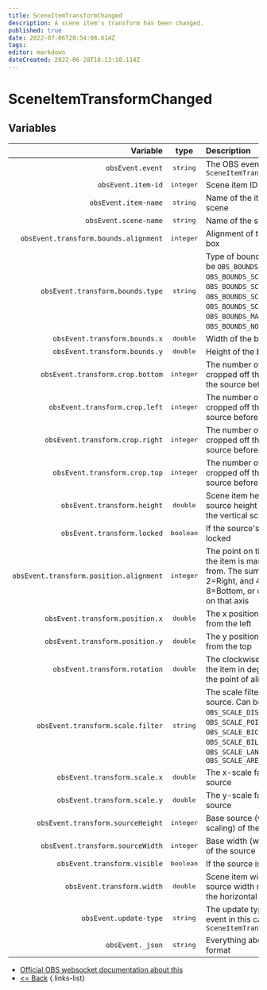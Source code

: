 ```yaml
---
title: SceneItemTransformChanged
description: A scene item's transform has been changed.
published: true
date: 2022-07-06T20:54:08.614Z
tags: 
editor: markdown
dateCreated: 2022-06-28T18:13:10.114Z
---
```


# SceneItemTransformChanged

## Variables

| Variable | type | Description |
|---------:|:----:|:------------|
| `obsEvent.event` | <kbd>string</kbd> | The OBS event in this case `SceneItemTransformChanged`
| `obsEvent.item-id` | <kbd>integer</kbd> | Scene item ID
| `obsEvent.item-name` | <kbd>string</kbd> | Name of the item in the scene
| `obsEvent.scene-name` | <kbd>string</kbd> | Name of the scene
| `obsEvent.transform.bounds.alignment` | <kbd>integer</kbd> | Alignment of the bounding box
| `obsEvent.transform.bounds.type` | <kbd>string</kbd> | Type of bounding box, Can be `OBS_BOUNDS_STRETCH`, `OBS_BOUNDS_SCALE_INNER`, `OBS_BOUNDS_SCALE_OUTER`, `OBS_BOUNDS_SCALE_TO_WIDTH`, `OBS_BOUNDS_SCALE_TO_HEIGHT`, `OBS_BOUNDS_MAX_ONLY` or `OBS_BOUNDS_NONE`.
| `obsEvent.transform.bounds.x` | <kbd>double</kbd> | Width of the bounding box
| `obsEvent.transform.bounds.y` | <kbd>double</kbd> | Height of the bounding box
| `obsEvent.transform.crop.bottom` | <kbd>integer</kbd> | The number of pixels cropped off the bottom of the source before scaling
| `obsEvent.transform.crop.left` | <kbd>integer</kbd> | The number of pixels cropped off the left of the source before scaling
| `obsEvent.transform.crop.right` | <kbd>integer</kbd> | The number of pixels cropped off the right of the source before scaling
| `obsEvent.transform.crop.top` | <kbd>integer</kbd> | The number of pixels cropped off the top of the source before scaling
| `obsEvent.transform.height` | <kbd>double</kbd> | Scene item height (base source height multiplied by the vertical scaling factor)
| `obsEvent.transform.locked` | <kbd>boolean</kbd> | If the source's transform is locked
| `obsEvent.transform.position.alignment` | <kbd>integer</kbd> | The point on the source that the item is manipulated from. The sum of 1=Left or 2=Right, and 4=Top or 8=Bottom, or omit to centre on that axis
| `obsEvent.transform.position.x` | <kbd>double</kbd> | The x position of the source from the left
| `obsEvent.transform.position.y` | <kbd>double</kbd> | The y position of the source from the top
| `obsEvent.transform.rotation` | <kbd>double</kbd> | The clockwise rotation of the item in degrees around the point of alignment
| `obsEvent.transform.scale.filter` | <kbd>string</kbd> | The scale filter of the source. Can be `OBS_SCALE_DISABLE`, `OBS_SCALE_POINT`, `OBS_SCALE_BICUBIC`, `OBS_SCALE_BILINEAR`, `OBS_SCALE_LANCZOS` or `OBS_SCALE_AREA`
| `obsEvent.transform.scale.x` | <kbd>double</kbd> | The x-scale factor of the source
| `obsEvent.transform.scale.y` | <kbd>double</kbd> | The y-scale factor of the source
| `obsEvent.transform.sourceHeight` | <kbd>integer</kbd> | Base source (without scaling) of the source
| `obsEvent.transform.sourceWidth` | <kbd>integer</kbd> | Base width (without scaling) of the source
| `obsEvent.transform.visible` | <kbd>boolean</kbd> | If the source is visible
| `obsEvent.transform.width` | <kbd>double</kbd> | Scene item width (base source width multiplied by the horizontal scaling factor)
| `obsEvent.update-type` | <kbd>string</kbd> | The update type of the OBS event in this case `SceneItemTransformChanged`
| `obsEvent._json` | <kbd>string</kbd> | Everything above in a json format

* [Official OBS websocket documentation about this](https://github.com/obsproject/obs-websocket/blob/4.x-current/docs/generated/protocol.md#sceneitemtransformchanged)
* [<= Back](/en/Broadcasters/OBS/Events)
{.links-list}